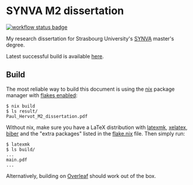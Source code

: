 # SYNVA M2 dissertation

[![workflow status badge](https://github.com/Dettorer/synva-dissertation/actions/workflows/build-and-release.yml/badge.svg)](https://github.com/Dettorer/synva-dissertation/releases/latest/download/Paul_Hervot_M2_dissertation.pdf)

My research dissertation for Strasbourg University's
[SYNVA](https://sfc.unistra.fr/formations/formation_-_ingenierie-de-formation_-_master-2-ingenierie-des-systemes-numeriques-virtuels-pour-lapprentissage-synva_-_2393/)
master's degree.

Latest successful build is available
[here](https://github.com/Dettorer/synva-dissertation/releases/latest/download/Paul_Hervot_M2_dissertation.pdf).

## Build

The most reliable way to build this document is using the
[nix](https://nixos.org/download.html) package manager with
[flakes enabled](https://nixos.wiki/wiki/Flakes):

```shell-session
$ nix build
$ ls result/
Paul_Hervot_M2_dissertation.pdf
```

Without nix, make sure you have a LaTeX distribution with
[latexmk](https://ctan.org/pkg/latexmk),
[xelatex](http://xetex.sourceforge.net/),
[biber](http://biblatex-biber.sourceforge.net/) and the "extra packages" listed
in the [flake.nix](flake.nix) file. Then simply run:

```shell-session
$ latexmk
$ ls build/
...
main.pdf
...
```

Alternatively, building on [Overleaf](https://overleaf.com/) should work out of
the box.
